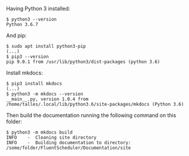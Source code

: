 Having Python 3 installed:

```
$ python3 --version
Python 3.6.7
```

And pip:

```
$ sudo apt install python3-pip
(...)
$ pip3 --version
pip 9.0.1 from /usr/lib/python3/dist-packages (python 3.6)
```

Install mkdocs:

```
$ pip3 install mkdocs
(...)
$ python3 -m mkdocs --version
__main__.py, version 1.0.4 from /home/talles/.local/lib/python3.6/site-packages/mkdocs (Python 3.6)
```

Then build the documentation running the following command on this folder:

```
$ python3 -m mkdocs build
INFO    -  Cleaning site directory
INFO    -  Building documentation to directory: /some/folder/FluentScheduler/Documentation/site
```